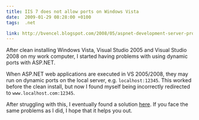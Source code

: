 ```yaml
---
title: IIS 7 does not allow ports on Windows Vista
date:  2009-01-29 08:28:00 +0100
tags:  .net

link: http://bvencel.blogspot.com/2008/05/aspnet-development-server-problems.html
---
```


After clean installing Windows Vista, Visual Studio 2005 and Visual Studio 2008 on my
work computer, I started having problems with using dynamic ports with ASP.NET.

When ASP.NET web applications are executed in VS 2005/2008, they may run on dynamic
ports on the local server, e.g. `localhost:12345`. This worked before the clean install,
but now I found myself being incorrectly redirected to `www.localhost.com:12345`.

After struggling with this, I eventually found a solution [here]({{page.link}}). If
you face the same problems as I did, I hope that it helps you out.